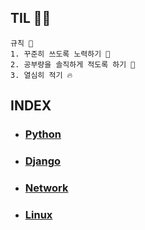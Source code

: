 ## **TIL** 🙋‍♂️
```
규칙 📢 
1. 꾸준히 쓰도록 노력하기 🌟
2. 공부량을 솔직하게 적도록 하기 👀
3. 열심히 적기 🔥
```
  
## INDEX  

* ### [Python](https://github.com/Junho-06/TIL/tree/master/Python)  
* ### [Django](https://github.com/Junho-06/TIL/tree/master/Django)  
* ### [Network](https://github.com/Junho-06/TIL/tree/master/Network)  
* ### [Linux](https://github.com/Junho-06/TIL/tree/master/Linux)  
